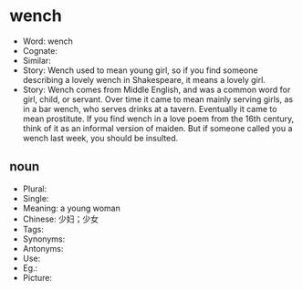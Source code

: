 # wench

- Word: wench
- Cognate: 
- Similar: 
- Story: Wench used to mean young girl, so if you find someone describing a lovely wench in Shakespeare, it means a lovely girl.
- Story: Wench comes from Middle English, and was a common word for girl, child, or servant. Over time it came to mean mainly serving girls, as in a bar wench, who serves drinks at a tavern. Eventually it came to mean prostitute. If you find wench in a love poem from the 16th century, think of it as an informal version of maiden. But if someone called you a wench last week, you should be insulted.

## noun

- Plural: 
- Single: 
- Meaning: a young woman
- Chinese: 少妇；少女
- Tags: 
- Synonyms: 
- Antonyms: 
- Use: 
- Eg.: 
- Picture: 

